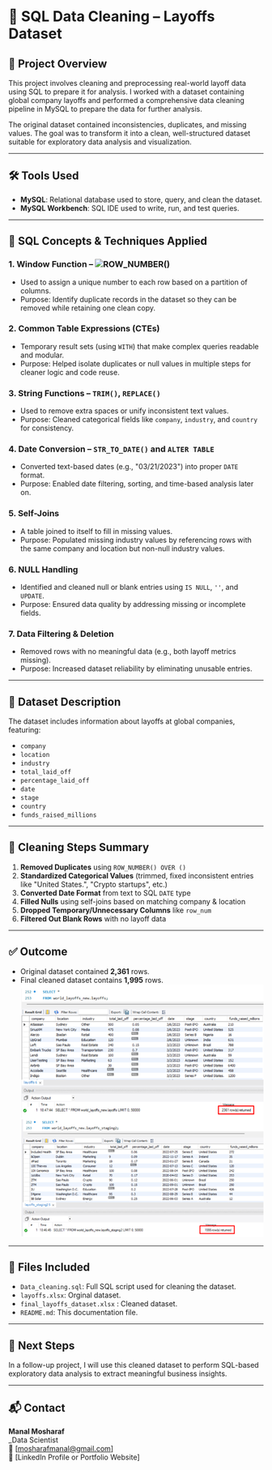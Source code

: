 # 🧹 SQL Data Cleaning – Layoffs Dataset

## 📌 Project Overview

This project involves cleaning and preprocessing real-world layoff data using SQL to prepare it for analysis. I worked with a dataset containing global company layoffs and performed a comprehensive data cleaning pipeline in MySQL to prepare the data for further analysis.

The original dataset contained inconsistencies, duplicates, and missing values. The goal was to transform it into a clean, well-structured dataset suitable for exploratory data analysis and visualization.

---

## 🛠 Tools Used

- **MySQL**: Relational database used to store, query, and clean the dataset.
- **MySQL Workbench**: SQL IDE used to write, run, and test queries.

---

## 🧠 SQL Concepts & Techniques Applied

### 1. **Window Function – ![`ROW_NUMBER()`]((images/row_number.png))**
- Used to assign a unique number to each row based on a partition of columns.
- Purpose: Identify duplicate records in the dataset so they can be removed while retaining one clean copy.

### 2. **Common Table Expressions (CTEs)**
- Temporary result sets (using `WITH`) that make complex queries readable and modular.
- Purpose: Helped isolate duplicates or null values in multiple steps for cleaner logic and code reuse.

### 3. **String Functions – `TRIM()`, `REPLACE()`**
- Used to remove extra spaces or unify inconsistent text values.
- Purpose: Cleaned categorical fields like `company`, `industry`, and `country` for consistency.

### 4. **Date Conversion – `STR_TO_DATE()` and `ALTER TABLE`**
- Converted text-based dates (e.g., "03/21/2023") into proper `DATE` format.
- Purpose: Enabled date filtering, sorting, and time-based analysis later on.

### 5. **Self-Joins**
- A table joined to itself to fill in missing values.
- Purpose: Populated missing industry values by referencing rows with the same company and location but non-null industry values.

### 6. **NULL Handling**
- Identified and cleaned null or blank entries using `IS NULL`, `''`, and `UPDATE`.
- Purpose: Ensured data quality by addressing missing or incomplete fields.

### 7. **Data Filtering & Deletion**
- Removed rows with no meaningful data (e.g., both layoff metrics missing).
- Purpose: Increased dataset reliability by eliminating unusable entries.

---

## 📂 Dataset Description

The dataset includes information about layoffs at global companies, featuring:

- `company`
- `location`
- `industry`
- `total_laid_off`
- `percentage_laid_off`
- `date`
- `stage`
- `country`
- `funds_raised_millions`

---

## 🔧 Cleaning Steps Summary

1. **Removed Duplicates** using `ROW_NUMBER() OVER ()`
2. **Standardized Categorical Values** (trimmed, fixed inconsistent entries like "United States.", "Crypto startups", etc.)
3. **Converted Date Format** from text to SQL `DATE` type
4. **Filled Nulls** using self-joins based on matching company & location
5. **Dropped Temporary/Unnecessary Columns** like `row_num`
6. **Filtered Out Blank Rows** with no layoff data

---

## ✅ Outcome

- Original dataset contained **2,361** rows.
- Final cleaned dataset contains **1,995** rows.
![Before and After Cleaning](images/before_after_cleaning.png)

---

## 📁 Files Included

- `Data_cleaning.sql`: Full SQL script used for cleaning the dataset.
- `layoffs.xlsx`: Orginal dataset.
- `final_layoffs_dataset.xlsx` : Cleaned dataset.
- `README.md`: This documentation file.

---

## 🚀 Next Steps

In a follow-up project, I will use this cleaned dataset to perform SQL-based exploratory data analysis to extract meaningful business insights.

---

## 📬 Contact

**Manal Mosharaf**  
_Data Scientist  
📧 [mosharafmanal@gmail.com]  
🔗 [LinkedIn Profile or Portfolio Website]



